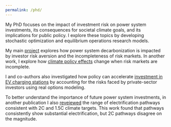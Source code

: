 ```yaml
---
permalink: /phd/
---
```

My PhD focuses on the impact of investment risk on power system investments, its consequences for societal climate goals, and its implications for public policy. I explore these topics by developing stochastic optimization and equilibrium operations research models.

My main [project](https://ceepr.mit.edu/workingpaper/consequences-of-the-missing-risk-market-problem-for-power-system-emissions/) explores how power system decarbonization is impacted by investor risk aversion and the incompleteness of risk markets. In another work, I explore how [climate policy effects](https://doi.org/10.32866/001c.94993) change when risk markets are incomplete.

I and co-authors also investigated how policy can accelerate [investment in EV charging stations](https://www.sciencedirect.com/science/article/pii/S0301421523002884) by accounting for the risks faced by private-sector investors using real options modeling. 

To better understand the importance of future power system investments, in another publication I also [reveiewed](https://onlinelibrary.wiley.com/doi/10.1002/9783527831425.ch8) the range of electrification pathways consistent with 2C and 1.5C climate targets. This work found that pathways consistently show substantial electrification, but 2C pathways disagree on the magnitude. 
